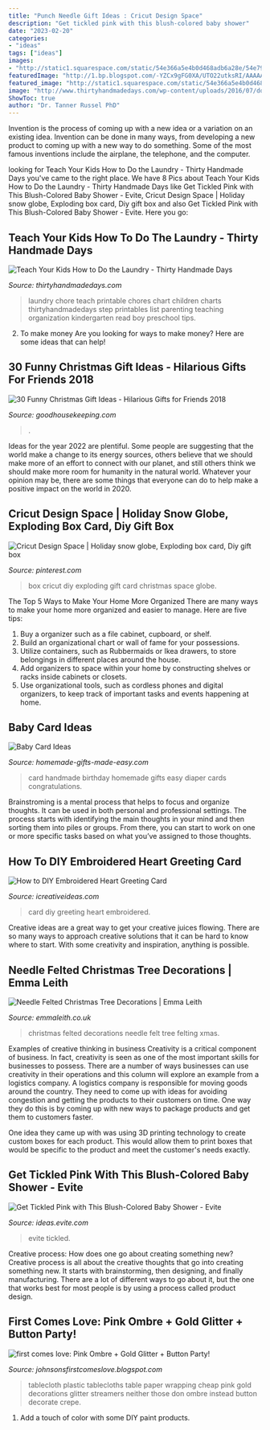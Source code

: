 ```yaml
---
title: "Punch Needle Gift Ideas : Cricut Design Space"
description: "Get tickled pink with this blush-colored baby shower"
date: "2023-02-20"
categories:
- "ideas"
tags: ["ideas"]
images:
- "http://static1.squarespace.com/static/54e366a5e4b0d468adb6a28e/54e79560e4b05860a466dc20/56054787e4b075ee2efc29b9/1443200538573/?format=1000w"
featuredImage: "http://1.bp.blogspot.com/-YZCx9gFG0XA/UTO22utksRI/AAAAAAAACEc/laAUaardE20/s1600/birthday+party+2013-02-25+003.JPG"
featured_image: "http://static1.squarespace.com/static/54e366a5e4b0d468adb6a28e/54e79560e4b05860a466dc20/56054787e4b075ee2efc29b9/1443200538573/?format=1000w"
image: "http://www.thirtyhandmadedays.com/wp-content/uploads/2016/07/downywrinkle30daysblog.jpg"
ShowToc: true
author: "Dr. Tanner Russel PhD"
---
```



Invention is the process of coming up with a new idea or a variation on an existing idea. Invention can be done in many ways, from developing a new product to coming up with a new way to do something. Some of the most famous inventions include the airplane, the telephone, and the computer.

	

		
looking for Teach Your Kids How to Do the Laundry - Thirty Handmade Days you've came to the right place. We have 8 Pics about Teach Your Kids How to Do the Laundry - Thirty Handmade Days like Get Tickled Pink with This Blush-Colored Baby Shower - Evite, Cricut Design Space | Holiday snow globe, Exploding box card, Diy gift box and also Get Tickled Pink with This Blush-Colored Baby Shower - Evite. Here you go:
		
    
## Teach Your Kids How To Do The Laundry - Thirty Handmade Days

<img loading=lazy src="http://www.thirtyhandmadedays.com/wp-content/uploads/2016/07/downywrinkle30daysblog.jpg" onerror="this.onerror=null;this.src='https://tse2.mm.bing.net/th?id=OIP.AsraoskTG-j8YA2GfuNejgHaL2&amp;pid=15.1';" alt="Teach Your Kids How to Do the Laundry - Thirty Handmade Days">

_Source: thirtyhandmadedays.com_

>laundry chore teach printable chores chart children charts thirtyhandmadedays step printables list parenting teaching organization kindergarten read boy preschool tips. 

	

2. To make money
Are you looking for ways to make money? Here are some ideas that can help!

    
## 30 Funny Christmas Gift Ideas - Hilarious Gifts For Friends 2018

<img loading=lazy src="https://hips.hearstapps.com/vader-prod.s3.amazonaws.com/1541711615-nothing-box-1541711580.jpg?crop=0.242xw:0.363xh;0.384xw,0.287xh&amp;resize=480:*" onerror="this.onerror=null;this.src='https://tse3.mm.bing.net/th?id=OIP.7IbiAK6MzYwzDgaukw8p1QHaLH&amp;pid=15.1';" alt="30 Funny Christmas Gift Ideas - Hilarious Gifts for Friends 2018">

_Source: goodhousekeeping.com_

>. 

	

Ideas for the year 2022 are plentiful. Some people are suggesting that the world make a change to its energy sources, others believe that we should make more of an effort to connect with our planet, and still others think we should make more room for humanity in the natural world. Whatever your opinion may be, there are some things that everyone can do to help make a positive impact on the world in 2020.

    
## Cricut Design Space | Holiday Snow Globe, Exploding Box Card, Diy Gift Box

<img loading=lazy src="https://i.pinimg.com/736x/70/aa/03/70aa037da0279382c41ce514364e2411.jpg" onerror="this.onerror=null;this.src='https://tse1.mm.bing.net/th?id=OIP.VkkyYX9Gez5Q92H_q1v6NAHaE8&amp;pid=15.1';" alt="Cricut Design Space | Holiday snow globe, Exploding box card, Diy gift box">

_Source: pinterest.com_

>box cricut diy exploding gift card christmas space globe. 

	

The Top 5 Ways to Make Your Home More Organized
There are many ways to make your home more organized and easier to manage. Here are five tips: 
1. Buy a organizer such as a file cabinet, cupboard, or shelf. 
2. Build an organizational chart or wall of fame for your possessions. 
3. Utilize containers, such as Rubbermaids or Ikea drawers, to store belongings in different places around the house. 
4. Add organizers to space within your home by constructing shelves or racks inside cabinets or closets. 
5. Use organizational tools, such as cordless phones and digital organizers, to keep track of important tasks and events happening at home.

    
## Baby Card Ideas

<img loading=lazy src="http://www.homemade-gifts-made-easy.com/image-files/baby-card-ideas-800x392.jpg" onerror="this.onerror=null;this.src='https://tse3.mm.bing.net/th?id=OIP._3eHuigAwVRBmK4JsPP7ZwHaDo&amp;pid=15.1';" alt="Baby Card Ideas">

_Source: homemade-gifts-made-easy.com_

>card handmade birthday homemade gifts easy diaper cards congratulations. 

	

Brainstroming is a mental process that helps to focus and organize thoughts. It can be used in both personal and professional settings. The process starts with identifying the main thoughts in your mind and then sorting them into piles or groups. From there, you can start to work on one or more specific tasks based on what you’ve assigned to those thoughts.

    
## How To DIY Embroidered Heart Greeting Card

<img loading=lazy src="https://www.icreativeideas.com/wp-content/uploads/2014/06/How-to-DIY-Embroidered-Heart-Greeting-Card-thumb.jpg" onerror="this.onerror=null;this.src='https://tse2.mm.bing.net/th?id=OIP.B27MWH46vGRUXeATOHXP5gHaHa&amp;pid=15.1';" alt="How to DIY Embroidered Heart Greeting Card">

_Source: icreativeideas.com_

>card diy greeting heart embroidered. 

	

Creative ideas are a great way to get your creative juices flowing. There are so many ways to approach creative solutions that it can be hard to know where to start. With some creativity and inspiration, anything is possible.

    
## Needle Felted Christmas Tree Decorations | Emma Leith

<img loading=lazy src="http://static1.squarespace.com/static/54e366a5e4b0d468adb6a28e/54e79560e4b05860a466dc20/56054787e4b075ee2efc29b9/1443200538573/?format=1000w" onerror="this.onerror=null;this.src='https://tse3.mm.bing.net/th?id=OIP.GCcy41OQ2TG9LtJS8zc8KgHaHJ&amp;pid=15.1';" alt="Needle Felted Christmas Tree Decorations | Emma Leith">

_Source: emmaleith.co.uk_

>christmas felted decorations needle felt tree felting xmas. 

	

Examples of creative thinking in business
Creativity is a critical component of business. In fact, creativity is seen as one of the most important skills for businesses to possess. There are a number of ways businesses can use creativity in their operations and this column will explore an example from a logistics company. 
A logistics company is responsible for moving goods around the country. They need to come up with ideas for avoiding congestion and getting the products to their customers on time. One way they do this is by coming up with new ways to package products and get them to customers faster.

One idea they came up with was using 3D printing technology to create custom boxes for each product. This would allow them to print boxes that would be specific to the product and meet the customer's needs exactly.

    
## Get Tickled Pink With This Blush-Colored Baby Shower - Evite

<img loading=lazy src="https://ideas.evite.com/media/Evite-Party-Ideas-Contributor_Colleen_Baby-Shower-Drink_595.jpg" onerror="this.onerror=null;this.src='https://tse3.mm.bing.net/th?id=OIP.vQeUQWYU1cmX_k8WUIRWagHaLM&amp;pid=15.1';" alt="Get Tickled Pink with This Blush-Colored Baby Shower - Evite">

_Source: ideas.evite.com_

>evite tickled. 

	

Creative process: How does one go about creating something new?
Creative process is all about the creative thoughts that go into creating something new. It starts with brainstorming, then designing, and finally manufacturing. There are a lot of different ways to go about it, but the one that works best for most people is by using a process called product design.

    
## First Comes Love: Pink Ombre + Gold Glitter + Button Party!

<img loading=lazy src="http://1.bp.blogspot.com/-YZCx9gFG0XA/UTO22utksRI/AAAAAAAACEc/laAUaardE20/s1600/birthday+party+2013-02-25+003.JPG" onerror="this.onerror=null;this.src='https://tse4.mm.bing.net/th?id=OIP.M_P52Fu_QVEDBvAuDAP3HwHaJ4&amp;pid=15.1';" alt="first comes love: Pink Ombre + Gold Glitter + Button Party!">

_Source: johnsonsfirstcomeslove.blogspot.com_

>tablecloth plastic tablecloths table paper wrapping cheap pink gold decorations glitter streamers neither those don ombre instead button decorate crepe. 

	

1. Add a touch of color with some DIY paint products.

